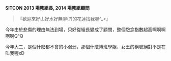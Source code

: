 **SITCON 2013 場務組長, 2014 場務組顧問**

> 『歡迎來好山好水好無聊(?)的花蓮找我喔^_<』

今年由於悲傷的理由無法到場，只好從組長變成了顧問，整個怨念指數超高啊啊啊啊啊Q^Q

今年大二，是個什麼都不會的小弱弱，那個什麼博班學姐、女王的稱號絕對不是在叫我喔xD
